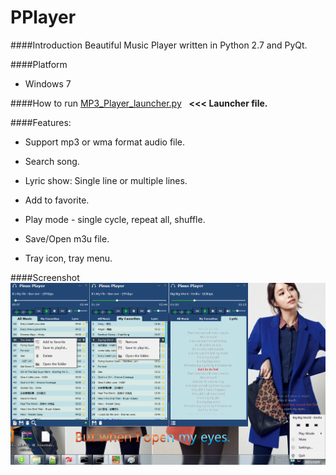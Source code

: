 # PPlayer
####Introduction
Beautiful Music Player written in Python 2.7 and PyQt.

####Platform
* Windows 7

####How to run
<a href="https://github.com/wn0112/PPlayer/blob/master/MP3_Player_launcher.py">MP3_Player_launcher.py</a> &nbsp;  <b><<< Launcher file.</b>

####Features:

* Support mp3 or wma format audio file.

* Search song.

* Lyric show: Single line or multiple lines.

* Add to favorite.

* Play mode - single cycle, repeat all, shuffle.

* Save/Open m3u file.

* Tray icon, tray menu.

####Screenshot
![Screenshot](https://github.com/wn0112/PPlayer/blob/master/screenshot.png)
